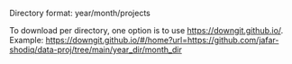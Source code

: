 Directory format: year/month/projects

To download per directory, one option is to use https://downgit.github.io/.
Example: https://downgit.github.io/#/home?url=https://github.com/jafar-shodiq/data-proj/tree/main/year_dir/month_dir
